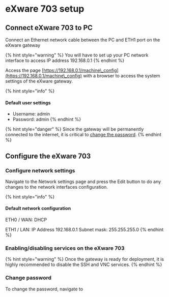 # eXware 703 setup

## Connect eXware 703 to PC

Connect an Ethernet network cable between the PC and ETH1 port on the eXware gateway&#x20;

{% hint style="warning" %}
You will have to set up your PC network interface to access IP address 192.168.0.1
{% endhint %}

&#x20;Access the page [https://192.168.0.1/machine\_config](https://192.168.0.1/machine\_config) with a browser to access the system settings of the eXware gateway.

{% hint style="info" %}
#### Default user settings

* Username: admin
* Password: admin
{% endhint %}

{% hint style="danger" %}
Since the gateway will be permanently connected to the internet, it is critical to [change the password](exware-703-setup.md#undefined).
{% endhint %}

## Configure the eXware 703



### Configure network settings

Navigate to the Network settings page and press the Edit button to do any changes to the network interfaces configuration.

{% hint style="info" %}
#### Default network configuration

ETH0 / WAN: DHCP&#x20;

ETH1 / LAN: IP Address 192.168.0.1 Subnet mask: 255.255.255.0&#x20;
{% endhint %}

### Enabling/disabling services on the eXware 703



{% hint style="warning" %}
Once the gateway is ready for deployment, it is highly recommended to disable the SSH and VNC services.
{% endhint %}

### Change password

To change the password, navigate to&#x20;



